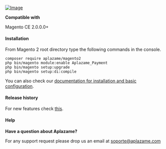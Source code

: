 [ ![Image](https://aplazame.com/landing-assets/images/banners/banner-1517-white.png "Aplazame") ](https://aplazame.com "Aplazame")

**Compatible with**

Magento CE 2.0.0.0+

#### Installation

From Magento 2 root directory type the following commands in the console.

```
composer require aplazame/magento2
php bin/magento module:enable Aplazame_Payment
php bin/magento setup:upgrade
php bin/magento setup:di:compile
```

You can also check our [documentation for installation and basic configuration](https://aplazame.dev/en/docs/plugins/magento2/).

#### Release history

For new features check [this](HISTORY.md).


#### Help

**Have a question about Aplazame?**

For any support request please drop us an email at soporte@aplazame.com
